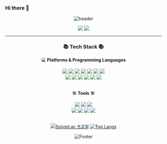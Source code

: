 ### Hi there 👋

<div align="center">
  
![header](https://capsule-render.vercel.app/api?type=Waving&color=gradient&height=200&section=header&text=Suhyun%20Song&fontSize=70)
  
  <a href="https://carnation-ant-66c.notion.site/89a9973361f1432085062972ab8c7d0e"><img src="https://img.shields.io/badge/Notion-000000?style=flat&logo=Tistory&logoColor=white&link=https://carnation-ant-66c.notion.site/89a9973361f1432085062972ab8c7d0e"/></a> 
  <a href="mailto:songsu0111@gmail.com"><img src="https://img.shields.io/badge/Gmail-EA4335?style=flat&logo=Gmail&logoColor=white&link=mailto:songsu0111@gmail.com"/></a>

---
  
  <h3>📚 Tech Stack 📚</h3>
  <p>💻 <b>Platforms & Programming Languages</b></p>

  <img src="https://img.shields.io/badge/Java-007396?style=flat&logo=Conda-Forge&logoColor=white" />
  <img src="https://img.shields.io/badge/C-A8B9CC?style=flat&logo=C&logoColor=white" />
  <img src="https://img.shields.io/badge/C++-00599C?style=flat&logo=C++&logoColor=white" />
  <img src="https://img.shields.io/badge/Python-3776AB?style=flat&logo=Python&logoColor=white" />
  <img src="https://img.shields.io/badge/HTML5-E34F26?style=flat&logo=HTML5&logoColor=white"/>
  <img src="https://img.shields.io/badge/CSS3-1572B6?style=flat&logo=CSS3&logoColor=white"/>
  <img src="https://img.shields.io/badge/JavaScript-F7DF1E?style=flat&logo=JavaScript&logoColor=white"/>
  <br>
    
  <img src="https://img.shields.io/badge/Spring-6DB33F?style=flat&logo=Spring&logoColor=white"/>
  <img src="https://img.shields.io/badge/Spring Boot-6DB33F?style=flat&logo=Spring Boot&logoColor=white"/>
  <img src="https://img.shields.io/badge/MySQL-4479A1?style=flat&logo=MySQL&logoColor=white"/>
  <img src="https://img.shields.io/badge/Amazon AWS-FF9900?style=flat&logo=Amazon AWS&logoColor=white"/>
  <img src="https://img.shields.io/badge/Amazon EC2-FF9900?style=flat&logo=Amazon EC2&logoColor=white"/>
  <img src="https://img.shields.io/badge/JUnit5-25A162?style=flat&logo=JUnit5&logoColor=white"/>
  <br>
  <br>
    
  <p>🛠 <b>Tools</b> 🛠</p>
  <img src="https://img.shields.io/badge/IntelliJ IDEA-000000?style=flat&logo=IntelliJ IDEA&logoColor=white"/>
  <img src="https://img.shields.io/badge/Eclipse IDE-2C2255?style=flat&logo=Eclipse IDE&logoColor=white"/>
  <img src="https://img.shields.io/badge/Visual Studio-5C2D91?style=flat&logo=Visual Studio&logoColor=white"/>
  <br>
  <img src="https://img.shields.io/badge/Git-F05032?style=flat&logo=Git&logoColor=white"/>
  <img src="https://img.shields.io/badge/GitHub-181717?style=flat&logo=GitHub&logoColor=white" />
  <img src="https://img.shields.io/badge/Notion-000000?style=flat&logo=Notion&logoColor=white"/>
  <img src="https://img.shields.io/badge/Slack-4A154B?style=flat&logo=Slack&logoColor=white"/>
  <br>
  <br>


[![Solved.ac 프로필](https://mazassumnida.wtf/api/v2/generate_badge?boj=whysoserious)](https://solved.ac/whysoserious)
[![Top Langs](https://github-readme-stats.vercel.app/api/top-langs/?username=Suhyun-Song&theme=omni)](https://github.com/Suhyun-Song/github-readme-stats)
  <br>
  
![Footer](https://capsule-render.vercel.app/api?type=waving&color=gradient&height=200&section=footer)
  
</div>


<!--
**ss0111/ss0111** is a ✨ _special_ ✨ repository because its `README.md` (this file) appears on your GitHub profile.

Here are some ideas to get you started:

- 🔭 I’m currently working on ...
- 🌱 I’m currently learning ...
- 👯 I’m looking to collaborate on ...
- 🤔 I’m looking for help with ...
- 💬 Ask me about ...
- 📫 How to reach me: ...
- 😄 Pronouns: ...
- ⚡ Fun fact: ...
-->






